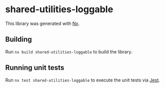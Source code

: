 # shared-utilities-loggable

This library was generated with [Nx](https://nx.dev).

## Building

Run `nx build shared-utilities-loggable` to build the library.

## Running unit tests

Run `nx test shared-utilities-loggable` to execute the unit tests via [Jest](https://jestjs.io).
